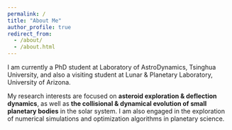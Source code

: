 ```yaml
---
permalink: /
title: "About Me"
author_profile: true
redirect_from: 
  - /about/
  - /about.html
---
```


I am currently a PhD student at Laboratory of AstroDynamics, Tsinghua University, and also a visiting student at Lunar & Planetary Laboratory, University of Arizona.

My research interests are focused on **asteroid exploration & deflection dynamics**, as well as **the collisional & dynamical evolution of small planetary bodies** in the solar system. I am also engaged in the exploration of numerical simulations and optimization algorithms in planetary science.
